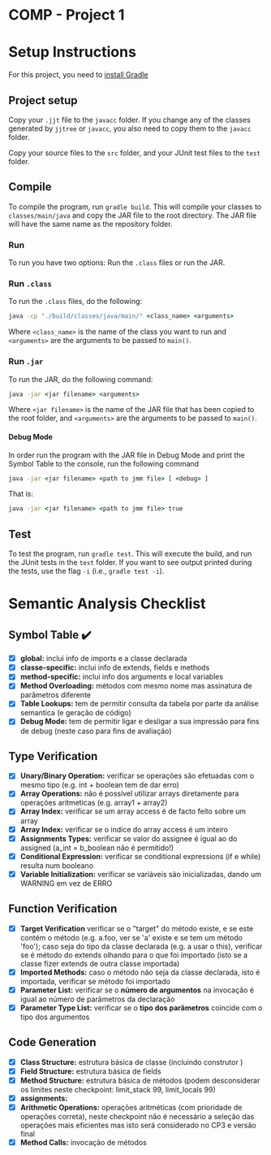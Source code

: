# COMP - Project 1

# Setup Instructions

For this project, you need to [install Gradle](https://gradle.org/install/)

## Project setup

Copy your ``.jjt`` file to the ``javacc`` folder. If you change any of the classes generated by ``jjtree`` or ``javacc``, you also need to copy them to the ``javacc`` folder.

Copy your source files to the ``src`` folder, and your JUnit test files to the ``test`` folder.

## Compile

To compile the program, run ``gradle build``. This will compile your classes to ``classes/main/java`` and copy the JAR file to the root directory. The JAR file will have the same name as the repository folder.

### Run

To run you have two options: Run the ``.class`` files or run the JAR.

### Run ``.class``

To run the ``.class`` files, do the following:

```cmd
java -cp "./build/classes/java/main/" <class_name> <arguments>
```

Where ``<class_name>`` is the name of the class you want to run and ``<arguments>`` are the arguments to be passed to ``main()``.

### Run ``.jar``

To run the JAR, do the following command:

```cmd
java -jar <jar filename> <arguments>
```

Where ``<jar filename>`` is the name of the JAR file that has been copied to the root folder, and ``<arguments>`` are the arguments to be passed to ``main()``.

#### Debug Mode

In order run the program with the JAR file in Debug Mode and print the Symbol Table to the console, run the following command

```cmd
java -jar <jar filename> <path to jmm file> [ <debug> ]
```

That is:

```cmd
java -jar <jar filename> <path to jmm file> true
```

## Test

To test the program, run ``gradle test``. This will execute the build, and run the JUnit tests in the ``test`` folder. If you want to see output printed during the tests, use the flag ``-i`` (i.e., ``gradle test -i``).

# Semantic Analysis Checklist

## Symbol Table :heavy_check_mark:

 - [X] **global:** inclui info de imports e a classe declarada
 - [X] **classe-specific:** inclui info de extends, fields e methods
 - [X] **method-specific:** inclui info dos arguments e local variables
 - [X] **Method Overloading:** métodos com mesmo nome mas assinatura de parâmetros diferente
 - [X] **Table Lookups:** tem de permitir consulta da tabela por parte da análise semantica (e geração de código)
 - [X] **Debug Mode:** tem de permitir ligar e desligar a sua impressão para fins de debug (neste caso para fins de avaliação)

## Type Verification

 - [X] **Unary/Binary Operation:** verificar se operações são efetuadas com o mesmo tipo (e.g. int + boolean tem de dar erro)
 - [X] **Array Operations:** não é possível utilizar arrays diretamente para operações aritmeticas (e.g. array1 + array2)
 - [X] **Array Index:** verificar se um array access é de facto feito sobre um array
 - [X] **Array Index:** verificar se o indice do array access é um inteiro
 - [X] **Assignments Types:** verificar se valor do assignee é igual ao do assigned (a_int = b_boolean não é permitido!)
 - [X] **Conditional Expression:** verificar se conditional expressions (if e while) resulta num booleano
 - [X] **Variable Initialization:** verificar se variáveis são inicializadas, dando um WARNING em vez de ERRO
 
## Function Verification
 - [X] **Target Verification** verificar se o "target" do método existe, e se este contém o método (e.g. a.foo, ver se 'a' existe e se tem um método 'foo'); caso seja do tipo da classe declarada (e.g. a usar o this), verificar se é método do extends olhando para o que foi importado (isto se a classe fizer extends de outra classe importada)
 - [X] **Imported Methods:** caso o método não seja da classe declarada, isto é importada, verificar se método foi importado
 - [X] **Parameter List:** verificar se o **número de argumentos** na invocação é igual ao número de parâmetros da declaração
 - [X] **Parameter Type List:** verificar se o **tipo dos parâmetros** coincide com o tipo dos argumentos

## Code Generation
 - [X] **Class Structure:** estrutura básica de classe (incluindo construtor <init>)
 - [X] **Field Structure:** estrutura básica de fields
 - [X] **Method Structure:** estrutura básica de métodos (podem desconsiderar os limites neste checkpoint: limit_stack 99, limit_locals 99)
 - [X] **assignments:**
 - [X] **Arithmetic Operations:** operações aritméticas (com prioridade de operações correta), neste checkpoint não é necessário a seleção das operações mais eficientes mas isto será considerado no CP3 e versão final
 - [X] **Method Calls:** invocação de métodos
